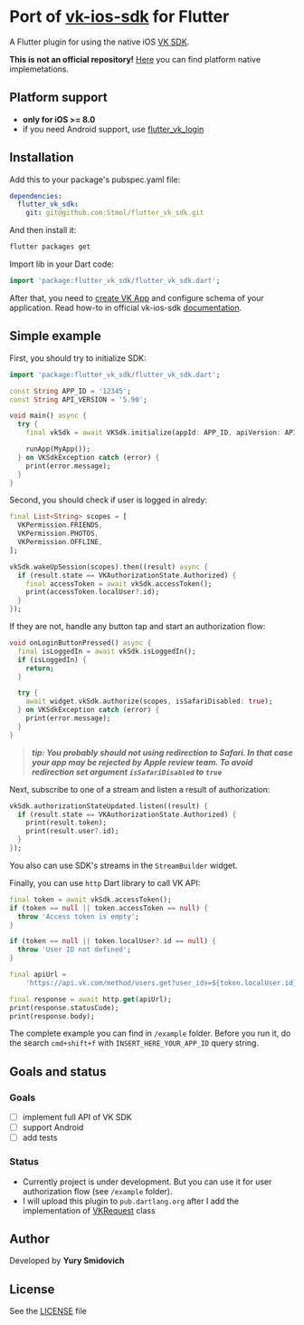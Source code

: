 # Port of [vk-ios-sdk](https://github.com/VKCOM/vk-ios-sdk) for Flutter

A Flutter plugin for using the native iOS [VK SDK](https://github.com/VKCOM/vk-ios-sdk).

**This is not an official repository!** [Here](https://github.com/VKCOM) you can find platform native implemetations.

## Platform support

- **only for iOS >= 8.0**
- if you need Android support, use [flutter_vk_login](https://github.com/ObjReponse/flutter_vk_login)

## Installation

Add this to your package's pubspec.yaml file:
```yml
dependencies:
  flutter_vk_sdk:
    git: git@github.com:Stmol/flutter_vk_sdk.git
```

And then install it:
```bash
flutter packages get
```

Import lib in your Dart code:
```dart
import 'package:flutter_vk_sdk/flutter_vk_sdk.dart';
```

After that, you need to [create VK App](https://vk.com/dev) and configure schema of your application. Read how-to in official vk-ios-sdk [documentation](https://github.com/VKCOM/vk-ios-sdk#setup-url-schema-of-your-application).

## Simple example

First, you should try to initialize SDK:
```dart
import 'package:flutter_vk_sdk/flutter_vk_sdk.dart';

const String APP_ID = '12345';
const String API_VERSION = '5.90';

void main() async {
  try {
    final vkSdk = await VKSdk.initialize(appId: APP_ID, apiVersion: API_VERSION);

    runApp(MyApp());
  } on VKSdkException catch (error) {
    print(error.message);
  }
}
```

Second, you should check if user is logged in alredy:
```dart
final List<String> scopes = [
  VKPermission.FRIENDS,
  VKPermission.PHOTOS,
  VKPermission.OFFLINE,
];

vkSdk.wakeUpSession(scopes).then((result) async {
  if (result.state == VKAuthorizationState.Authorized) {
    final accessToken = await vkSdk.accessToken();
    print(accessToken.localUser?.id);
  }
});
```

If they are not, handle any button tap and start an authorization flow:
```dart
void onLoginButtonPressed() async {
  final isLoggedIn = await vkSdk.isLoggedIn();
  if (isLoggedIn) {
    return;
  }

  try {
    await widget.vkSdk.authorize(scopes, isSafariDisabled: true);
  } on VKSdkException catch (error) {
    print(error.message);
  }
}
```

>_**tip: You probably should not using redirection to Safari. In that case your app may be rejected by Apple review team. To avoid redirection set argument `isSafariDisabled` to `true`**_

Next, subscribe to one of a stream and listen a result of authorization:
```dart
vkSdk.authorizationStateUpdated.listen((result) {
  if (result.state == VKAuthorizationState.Authorized) {
    print(result.token);
    print(result.user?.id);
  }
});
```

You also can use SDK's streams in the `StreamBuilder` widget.

Finally, you can use `http` Dart library to call VK API:
```dart
final token = await vkSdk.accessToken();
if (token == null || token.accessToken == null) {
  throw 'Access token is empty';
}

if (token == null || token.localUser?.id == null) {
  throw 'User ID not defined';
}

final apiUrl =
    'https://api.vk.com/method/users.get?user_ids=${token.localUser.id}&fields=bdate&access_token=${token.accessToken}&v=$API_VERSION';

final response = await http.get(apiUrl);
print(response.statusCode);
print(response.body);
```

The complete example you can find in `/example` folder. Before you run it, do the search `cmd+shift+f` with `INSERT_HERE_YOUR_APP_ID` query string.

## Goals and status

### Goals

 - [ ] implement full API of VK SDK
 - [ ] support Android
 - [ ] add tests

### Status

- Currently project is under development. But you can use it for user authorization flow (see `/example` folder).
- I will upload this plugin to `pub.dartlang.org` after I add the implementation of [VKRequest](https://github.com/VKCOM/vk-ios-sdk/blob/5504d80f2b546eacd1074e733ef749afefbc8aa0/library/Source/Core/VKRequest.h) class

## Author

Developed by **Yury Smidovich**

## License

See the [LICENSE](https://github.com/Stmol/flutter_vk_sdk/blob/master/LICENSE) file

